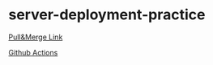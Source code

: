 # server-deployment-practice

[Pull&Merge Link](https://github.com/AlaEmadIbrahim/server-deployment-practice/pull/2)

[Github Actions](https://github.com/AlaEmadIbrahim/server-deployment-practice/actions)
